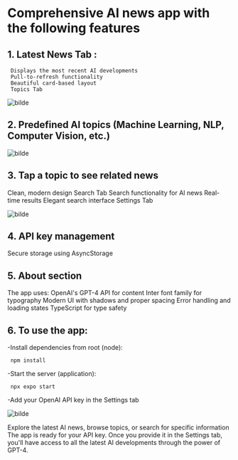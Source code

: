 
   #  Comprehensive AI news app with the following features


        
  

## 1. Latest News Tab :
     Displays the most recent AI developments
     Pull-to-refresh functionality
     Beautiful card-based layout
     Topics Tab

   ![bilde](https://github.com/user-attachments/assets/7474dc38-e056-4fbb-840a-bdb3cf6e657e)




## 2. Predefined AI topics (Machine Learning, NLP, Computer Vision, etc.)

![bilde](https://github.com/user-attachments/assets/1f97e798-0084-4ad8-b59e-751bba45f457)

## 3. Tap a topic to see related news
Clean, modern design
Search Tab
Search functionality for AI news
Real-time results
Elegant search interface
Settings Tab

![bilde](https://github.com/user-attachments/assets/056c4fe9-0147-447e-812e-8a605a980ff4)

## 4. API key management
Secure storage using AsyncStorage

## 5. About section
The app uses:
OpenAI's GPT-4 API for content
Inter font family for typography
Modern UI with shadows and proper spacing
Error handling and loading states
TypeScript for type safety

## 6.  To use the app:
-Install dependencies from root (node):
 ```
  npm install
   ```

-Start the server (application):
 ```
  npx expo start
   ```

-Add your OpenAI API key in the Settings tab



![bilde](https://github.com/user-attachments/assets/d4656ba6-2038-46c3-9da5-750708ce3350)

 
Explore the latest AI news, browse topics, or search for specific information
The app is ready for your API key. Once you provide it in the Settings tab, you'll have access to all the latest AI developments through the power of GPT-4.
